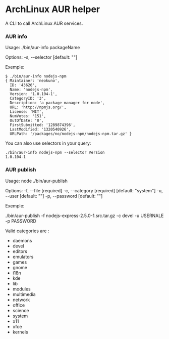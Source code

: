 ArchLinux AUR helper
====================

A CLI to call ArchLinux AUR services.

### AUR info

Usage: ./bin/aur-info packageName

Options:
  -s, --selector  [default: ""]

Exemple:

    $ ./bin/aur-info nodejs-npm
    { Maintainer: 'neokuno',
      ID: '43626',
      Name: 'nodejs-npm',
      Version: '1.0.104-1',
      CategoryID: '3',
      Description: 'a package manager for node',
      URL: 'http://npmjs.org/',
      License: 'MIT',
      NumVotes: '151',
      OutOfDate: '0',
      FirstSubmitted: '1289874396',
      LastModified: '1320540926',
      URLPath: '/packages/no/nodejs-npm/nodejs-npm.tar.gz' }


You can also use selectors in your query:

    ./bin/aur-info nodejs-npm --selector Version
    1.0.104-1


### AUR publish

Usage: node ./bin/aur-publish

Options:
  -f, --file      [required]
  -c, --category  [required]  [default: "system"]
  -u, --user      [default: ""]
  -p, --password  [default: ""]


Exemple:

./bin/aur-publish -f nodejs-express-2.5.0-1.src.tar.gz -c devel -u USERNALE -p PASSWORD

Valid categories are :

 * daemons
 * devel
 * editors
 * emulators
 * games
 * gnome
 * i18n
 * kde
 * lib
 * modules
 * multimedia
 * network
 * office
 * science
 * system
 * x11
 * xfce
 * kernels
